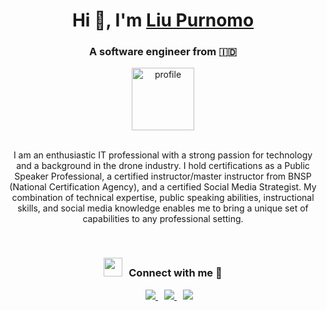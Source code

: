 <!---
liu-purnomo is a ✨ special ✨ repository because its `README.md` (this file) appears on your GitHub profile.
You can click the Preview link to take a look at your changes.
--->
<h1 align="center">Hi 👋, I'm <a href="https://liupurnomo.com" target="blank">Liu Purnomo</a></h1>
<h3 align="center">A software engineer from &#x1F1EE;&#x1F1E9;</h3>


<div align="center">
<a target="_blank" align="center">
  <img align="center" top="500" height="100" width="100" alt="profile" src="https://github.com/liu-purnomo/liu-purnomo/blob/main/liu-jas">
</a>
</div>

<br/>

<p align="center">
I am an enthusiastic IT professional with a strong passion for technology and a background in the drone industry. I hold certifications as a Public Speaker Professional, a certified instructor/master instructor from BNSP (National Certification Agency), and a certified Social Media Strategist. My combination of technical expertise, public speaking abilities, instructional skills, and social media knowledge enables me to bring a unique set of capabilities to any professional setting.
</p>
<br/>
<h3 align="center" > <img src="https://media.giphy.com/media/iY8CRBdQXODJSCERIr/giphy.gif" width="30" height="30" style="margin-right: 10px;">Connect with me 🤝 </h3>

<p align="center">

 <div align="center"  class="icons-social" style="margin-left: 10px;">
	 <a style="margin-left: 10px;"  target="_blank" href="https://www.linkedin.com/in/liupurnomo/">
		 <img src="https://img.icons8.com/doodle/40/000000/linkedin--v2.png">
	 </a>
        <a style="margin-left: 10px;" target="_blank" href="https://www.instagram.com/liupurnomo/">
		<img src="https://img.icons8.com/doodle/40/000000/instagram--v1.png">
	</a>
        <a style="margin-left: 10px;" target="_blank" href="mailto:liu.purnomo@icloud.com">
		<img src="https://img.icons8.com/doodle/40/000000/gmail--v2.png">
	</a>
 </div>

</p>
